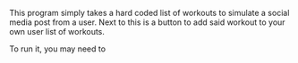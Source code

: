 This program simply takes a hard coded list of workouts to simulate a social media post from a user. Next to this is a button to add said workout to your own user list of workouts.

To run it, you may need to 